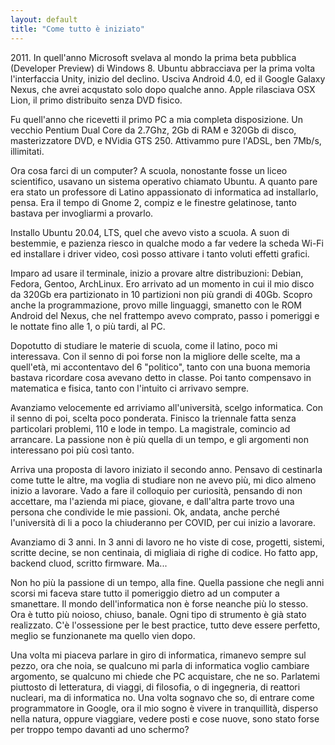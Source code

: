 ```yaml
---
layout: default
title: "Come tutto è iniziato"
---
```


2011\. In quell'anno Microsoft svelava al mondo la prima beta pubblica (Developer Preview) di Windows 8. Ubuntu abbracciava per la prima volta l'interfaccia Unity, inizio del declino. Usciva Android 4.0, ed il Google Galaxy Nexus, che avrei acqustato solo dopo qualche anno. Apple rilasciava OSX Lion, il primo distribuito senza DVD fisico.

Fu quell'anno che ricevetti il primo PC a mia completa disposizione. Un vecchio Pentium Dual Core da 2.7Ghz, 2Gb di RAM e 320Gb di disco, masterizzatore DVD, e NVidia GTS 250. Attivammo pure l'ADSL, ben 7Mb/s, illimitati.

<!--more-->

Ora cosa farci di un computer? A scuola, nonostante fosse un liceo scientifico, usavano un sistema operativo chiamato Ubuntu. A quanto pare era stato un professore di Latino appassionato di informatica ad installarlo, pensa. Era il tempo di Gnome 2, compiz e le finestre gelatinose, tanto bastava per invogliarmi a provarlo.

Installo Ubuntu 20.04, LTS, quel che avevo visto a scuola. A suon di bestemmie, e pazienza riesco in qualche modo a far vedere la scheda Wi-Fi ed installare i driver video, così posso attivare i tanto voluti effetti grafici.

Imparo ad usare il terminale, inizio a provare altre distribuzioni: Debian, Fedora, Gentoo, ArchLinux. Ero arrivato ad un momento in cui il mio disco da 320Gb era partizionato in 10 partizioni non più grandi di 40Gb. Scopro anche la programmazione, provo mille linguaggi, smanetto con le ROM Android del Nexus, che nel frattempo avevo comprato, passo i pomeriggi e le nottate fino alle 1, o più tardi, al PC.

Dopotutto di studiare le materie di scuola, come il latino, poco mi interessava. Con il senno di poi forse non la migliore delle scelte, ma a quell'età, mi accontentavo del 6 "politico", tanto con una buona memoria bastava ricordare cosa avevano detto in classe. Poi tanto compensavo in matematica e fisica, tanto con l'intuito ci arrivavo sempre.

Avanziamo velocemente ed arriviamo all'università, scelgo informatica. Con il senno di poi, scelta poco ponderata. Finisco la triennale fatta senza particolari problemi, 110 e lode in tempo. La magistrale, comincio ad arrancare. La passione non è più quella di un tempo, e gli argomenti non interessano poi più così tanto.

Arriva una proposta di lavoro iniziato il secondo anno. Pensavo di cestinarla come tutte le altre, ma voglia di studiare non ne avevo più, mi dico almeno inizio a lavorare. Vado a fare il colloquio per curiosità, pensando di non accettare, ma l'azienda mi piace, giovane, e dall'altra parte trovo una persona che condivide le mie passioni. Ok, andata, anche perché l'università di li a poco la chiuderanno per COVID, per cui inizio a lavorare.

Avanziamo di 3 anni. In 3 anni di lavoro ne ho viste di cose, progetti, sistemi, scritte decine, se non centinaia, di migliaia di righe di codice. Ho fatto app, backend cluod, scritto firmware. Ma...

Non ho più la passione di un tempo, alla fine. Quella passione che negli anni scorsi mi faceva stare tutto il pomeriggio dietro ad un computer a smanettare. Il mondo dell'informatica non è forse neanche più lo stesso. Ora è tutto più noioso, chiuso, banale. Ogni tipo di strumento è già stato realizzato. C'è l'ossessione per le best practice, tutto deve essere perfetto, meglio se funzionanete ma quello vien dopo.

Una volta mi piaceva parlare in giro di informatica, rimanevo sempre sul pezzo, ora che noia, se qualcuno mi parla di informatica voglio cambiare argomento, se qualcuno mi chiede che PC acquistare, che ne so. Parlatemi piuttosto di letteratura, di viaggi, di filosofia, o di ingegneria, di reattori nucleari, ma di informatica no. Una volta sognavo che so, di entrare come programmatore in Google, ora il mio sogno è vivere in tranquillità, disperso nella natura, oppure viaggiare, vedere posti e cose nuove, sono stato forse per troppo tempo davanti ad uno schermo?